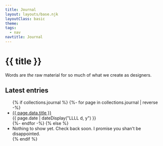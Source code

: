 ```yaml
---
title: Journal
layout: layouts/base.njk
layoutClass: basic
theme: 
tags:
  - nav
navtitle: Journal
---
```


<h1>{{ title }}</h1>

Words are _the_ raw material for so much of what we create as designers.

## Latest entries

<ul>
{% if collections.journal %}
{%- for page in collections.journal | reverse -%}
  <li>
    <a href="{{ page.url }}">{{ page.data.title }}</a><br/>
    <time datetime="{{ page.date }}">{{ page.date | dateDisplay("LLLL d, y") }}</time> 
  </li>
{%- endfor -%}
{% else %}
  <li>Nothing to show yet. Check back soon. I promise you shan't be disappointed.</li>
{% endif %}
</ul>